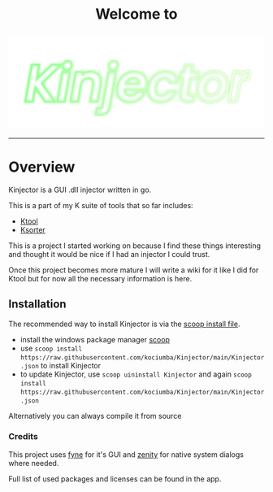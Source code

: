# <p align="center">Welcome to</p>

<p align="center">
    <img src="kinjector.svg" alt="Ktool" title="ktool logo">
</p>

---

# Overview

Kinjector is a GUI .dll injector written in go.

This is a part of my K suite of tools that so far includes:

- [Ktool](https://github.com/kociumba/ktool)
- [Ksorter](https://github.com/kociumba/ksorter)

This is a project I started working on because I find these things interesting and thought it would be nice if I had an
injector I could trust.

Once this project becomes more mature I will write a wiki for it like I did for Ktool
but for now all the necessary information is here.

## Installation

The recommended way to install Kinjector is via the [scoop install file](https://raw.githubusercontent.com/kociumba/Kinjector/main/Kinjector.json).  

- install the windows package manager [scoop](https://scoop.sh)
- use `scoop install https://raw.githubusercontent.com/kociumba/Kinjector/main/Kinjector.json` to install Kinjector
- to update Kinjector, use `scoop uininstall Kinjector` and again `scoop install https://raw.githubusercontent.com/kociumba/Kinjector/main/Kinjector.json`

Alternatively you can always compile it from source 

### Credits

This project uses [fyne](https://github.com/fyne-io/fyne) for it's GUI
and [zenity](https://github.com/ncruces/zenity) for native system dialogs where needed.

Full list of used packages and licenses can be found in the app.